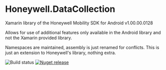 # Honeywell.DataCollection
Xamarin library of the Honeywell Mobility SDK for Android v1.00.00.0128

Allows for use of additional features only available in the Android library and not the Xamarin provided library.

Namespaces are maintained, assembly is just renamed for conflicts.
This is just an extension to Honeywell's library, nothing extra.

![Build status](https://dev.azure.com/DevFromDownUnder/Honeywell.DataCollection/_apis/build/status/Honeywell.DataCollection-master-pushToGit)
[![Nuget release](https://img.shields.io/nuget/v/DevFromDownUnder.Honeywell.DataCollection.svg?style=flat&label=DevFromDownUnder.Honeywell.DataCollection&logo=nuget&color=blue)](https://www.nuget.org/packages/DevFromDownUnder.Honeywell.DataCollection/)
